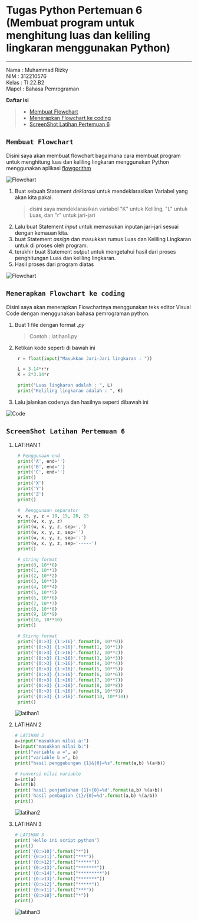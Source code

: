 # Tugas Python Pertemuan 6 (Membuat program untuk menghitung luas dan keliling lingkaran menggunakan Python)
___
Nama    : Muhammad Rizky<br>
NIM     : 312210576<br>
Kelas   : TI.22.B2<br>
Mapel   : Bahasa Pemrograman<br>

**Daftar isi**
> * [Membuat Flowchart](#membuat-flowchart)
> * [Menerapkan Flowchart ke coding](#menerapkan-flowchart-ke-coding)
> * [ScreenShot Latihan Pertemuan 6](#screenshot-latihan-pertemuan-6)
  
## `Membuat Flowchart`
Disini saya akan membuat flowchart bagaimana cara membuat program untuk menghitung luas dan keliling lingkaran menggunakan Python menggunakan aplikasi [flowgorithm](http://www.flowgorithm.org/download/)

![Flowchart](img/flowchart.png)

1. Buat sebuah Statement *deklarasi* untuk mendeklarasikan Variabel yang akan kita pakai.
    > disini saya mendeklarasikan variabel "K" untuk Keliling, "L" untuk Luas, dan "r" untuk jari-jari 
2. Lalu buat Statement *input* untuk memasukan inputan jari-jari sesuai dengan kemauan kita.
3. buat Statement *assign* dan masukkan rumus Luas dan Keliling Lingkaran untuk di proses oleh program.
4. terakhir buat Statement *output* untuk mengetahui hasil dari proses penghitungan Luas dan keliling lingkaran.
5. Hasil proses dari program diatas

![Flowchart](img/hasilflow.png)

## `Menerapkan Flowchart ke coding`
Disini saya akan menerapkan Flowchartnya menggunakan teks editor Visual Code dengan menggunakan bahasa pemrograman python.

1. Buat 1 file dengan format *.py*
   > Contoh : latihan1.py
2. Ketikan kode seperti di bawah ini
   
   ```python
    r = float(input("Masukkan Jari-Jari lingkaran : "))

    L = 3.14*r*r
    K = 2*3.14*r

    print("Luas lingkaran adalah : ", L)
    print("Keliling lingkaran adalah : ", K)
    ```
3. Lalu jalankan codenya dan hasilnya seperti dibawah ini

![Code](img//hasilcode.png)

## `ScreenShot Latihan Pertemuan 6`
1. LATIHAN 1
   ```python
    # Penggunaan end
    print('A', end='')
    print('B', end='')
    print('C', end='')
    print()
    print('X')
    print('Y')
    print('Z')
    print()

    #  Penggunaan separator
    w, x, y, z = 10, 15, 20, 25
    print(w, x, y, z)
    print(w, x, y, z, sep=',')
    print(w, x, y, z, sep='')
    print(w, x, y, z, sep=':')
    print(w, x, y, z, sep='-----')
    print()

    # string format
    print(0, 10**0)
    print(1, 10**1)
    print(2, 10**2)
    print(3, 10**3)
    print(4, 10**4)
    print(5, 10**5)
    print(6, 10**6)
    print(7, 10**7)
    print(8, 10**8)
    print(9, 10**9)
    print(10, 10**10)
    print()

    # Stirng format
    print('{0:>3} {1:>16}'.format(0, 10**0))
    print('{0:>3} {1:>16}'.format(1, 10**1))
    print('{0:>3} {1:>16}'.format(2, 10**2))
    print('{0:>3} {1:>16}'.format(3, 10**3))
    print('{0:>3} {1:>16}'.format(4, 10**4))
    print('{0:>3} {1:>16}'.format(5, 10**5))
    print('{0:>3} {1:>16}'.format(6, 10**6))
    print('{0:>3} {1:>16}'.format(7, 10**7))
    print('{0:>3} {1:>16}'.format(8, 10**8))
    print('{0:>3} {1:>16}'.format(9, 10**9))
    print('{0:>3} {1:>16}'.format(10, 10**10))
    print()
   ```
    ![latihan1](img/latihan1.png)

2. LATIHAN 2
    ```python
    # LATIHAN 2
    a=input("masukkan nilai a:")
    b=input("masukkan nilai b:")
    print("variable a =", a)
    print("variable b =", b)
    print("hasil penggabungan {1}&{0}=%s".format(a,b) %(a+b))

    # konversi nilai variable
    a=int(a)
    b=int(b)
    print('hasil penjumlahan {1}+{0}=%d'.format(a,b) %(a+b))
    print('hasil pembagian {1}/{0}=%d'.format(a,b) %(a/b))
    print()
   ```
    ![latihan2](img/latihan2.png)
3. LATIHAN 3
    ```python
    # LATIHAN 3
    print('Hello ini script python')
    print()
    print('{0:>10}'.format("*"))
    print('{0:>11}'.format("***"))
    print('{0:>12}'.format("*****"))
    print('{0:>13}'.format("*******"))
    print('{0:>14}'.format("*********"))
    print('{0:>13}'.format("*******"))
    print('{0:>12}'.format("*****"))
    print('{0:>11}'.format("***"))
    print('{0:>10}'.format("*"))
    print()
   ```
    ![latihan3](img/latihan3.png)

